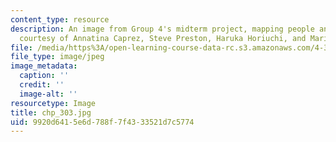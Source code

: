 ```yaml
---
content_type: resource
description: An image from Group 4's midterm project, mapping people and their desires.(Image
  courtesy of Annatina Caprez, Steve Preston, Haruka Horiuchi, and Marika Kobel.)
file: /media/https%3A/open-learning-course-data-rc.s3.amazonaws.com/4-303-the-production-of-space-art-architecture-and-urbanism-in-dialogue-fall-2006/9920d6415e6d788f7f4333521d7c5774_chp_303.jpg
file_type: image/jpeg
image_metadata:
  caption: ''
  credit: ''
  image-alt: ''
resourcetype: Image
title: chp_303.jpg
uid: 9920d641-5e6d-788f-7f43-33521d7c5774
---
```

